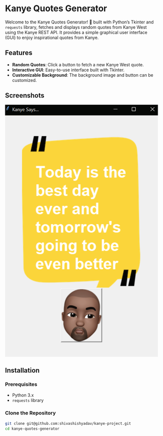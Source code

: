 # Kanye Quotes Generator

Welcome to the Kanye Quotes Generator! 🎉 built with Python’s Tkinter and `requests` library, fetches and displays random quotes from Kanye West using the Kanye REST API. It provides a simple graphical user interface (GUI) to enjoy inspirational quotes from Kanye.    

## Features

- **Random Quotes**: Click a button to fetch a new Kanye West quote.
- **Interactive GUI**: Easy-to-use interface built with Tkinter.
- **Customizable Background**: The background image and button can be customized.

## Screenshots

![Main Window](img/screenshot.png)

## Installation

### Prerequisites

- Python 3.x
- `requests` library

### Clone the Repository

```bash
git clone git@github.com:shivashishyadav/kanye-project.git
cd kanye-quotes-generator
